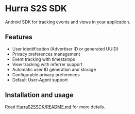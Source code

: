# Hurra S2S SDK

Android SDK for tracking events and views in your application.

## Features
- User identification (Advertiser ID or generated UUID)
- Privacy preferences management
- Event tracking with timestamps
- View tracking with referrer support
- Automatic user ID generation and storage
- Configurable privacy preferences
- Default User-Agent support

## Installation and usage

Read [HurraS2SSDK/README.md](HurraS2SSDK/README.md) for more details.